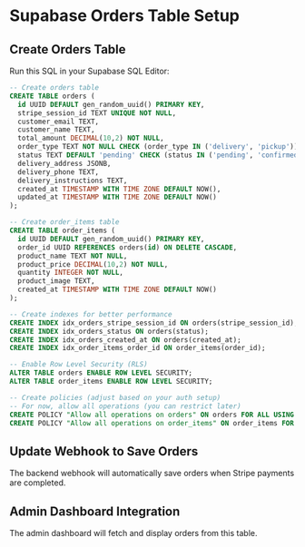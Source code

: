 # Supabase Orders Table Setup

## Create Orders Table

Run this SQL in your Supabase SQL Editor:

```sql
-- Create orders table
CREATE TABLE orders (
  id UUID DEFAULT gen_random_uuid() PRIMARY KEY,
  stripe_session_id TEXT UNIQUE NOT NULL,
  customer_email TEXT,
  customer_name TEXT,
  total_amount DECIMAL(10,2) NOT NULL,
  order_type TEXT NOT NULL CHECK (order_type IN ('delivery', 'pickup')),
  status TEXT DEFAULT 'pending' CHECK (status IN ('pending', 'confirmed', 'preparing', 'ready', 'delivered', 'cancelled')),
  delivery_address JSONB,
  delivery_phone TEXT,
  delivery_instructions TEXT,
  created_at TIMESTAMP WITH TIME ZONE DEFAULT NOW(),
  updated_at TIMESTAMP WITH TIME ZONE DEFAULT NOW()
);

-- Create order_items table
CREATE TABLE order_items (
  id UUID DEFAULT gen_random_uuid() PRIMARY KEY,
  order_id UUID REFERENCES orders(id) ON DELETE CASCADE,
  product_name TEXT NOT NULL,
  product_price DECIMAL(10,2) NOT NULL,
  quantity INTEGER NOT NULL,
  product_image TEXT,
  created_at TIMESTAMP WITH TIME ZONE DEFAULT NOW()
);

-- Create indexes for better performance
CREATE INDEX idx_orders_stripe_session_id ON orders(stripe_session_id);
CREATE INDEX idx_orders_status ON orders(status);
CREATE INDEX idx_orders_created_at ON orders(created_at);
CREATE INDEX idx_order_items_order_id ON order_items(order_id);

-- Enable Row Level Security (RLS)
ALTER TABLE orders ENABLE ROW LEVEL SECURITY;
ALTER TABLE order_items ENABLE ROW LEVEL SECURITY;

-- Create policies (adjust based on your auth setup)
-- For now, allow all operations (you can restrict later)
CREATE POLICY "Allow all operations on orders" ON orders FOR ALL USING (true);
CREATE POLICY "Allow all operations on order_items" ON order_items FOR ALL USING (true);
```

## Update Webhook to Save Orders

The backend webhook will automatically save orders when Stripe payments are completed.

## Admin Dashboard Integration

The admin dashboard will fetch and display orders from this table.
